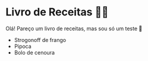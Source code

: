 # Livro de Receitas :woman_cook:

Olá! Pareço um livro de receitas, mas sou só um teste :hibiscus:

- Strogonoff de frango
- Pipoca
- Bolo de cenoura


